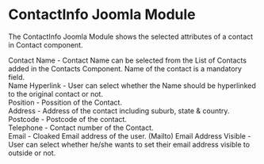 ContactInfo Joomla Module
=========================

The ContactInfo Joomla Module shows the selected attributes of a contact in Contact component.

Contact Name - Contact Name can be selected from the List of Contacts added in the Contacts Component. Name of the contact is a mandatory field.<br>
Name Hyperlink - User can select whether the Name should be hyperlinked to the original contact or not. <br>
Position - Possition of the Contact.<br>
Address - Address of the contact including suburb, state & country.<br>
Postcode - Postcode of the contact.<br>
Telephone - Contact number of the Contact.<br>
Email - Cloaked Email address of the user. (Mailto)
Email Address Visible - User can select whether he/she wants to set their email address visible to outside or not.

